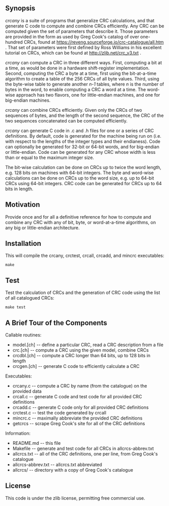 Synopsis
--------

_crcany_ is a suite of programs that generalize CRC calculations, and that
generate C code to compute and combine CRCs efficiently. Any CRC can be
computed given the set of parameters that describe it. Those parameters are
provided in the form as used by Greg Cook's catalog of over one-hundred CRCs,
found at https://reveng.sourceforge.io/crc-catalogue/all.htm . That set of
parameters were first defined by Ross Williams in his excellent tutorial on
CRCs, which can be found at http://zlib.net/crc_v3.txt .

_crcany_ can compute a CRC in three different ways. First, computing a bit at a
time, as would be done in a hardware shift-register implementation. Second,
computing the CRC a byte at a time, first using the bit-at-a-time algorithm to
create a table of the 256 CRCs of all byte values. Third, using the byte-wise
table to generate another _n-1_ tables, where _n_ is the number of bytes in the
word, to enable computing a CRC a word at a time. The word-wise approach has
two flavors, one for little-endian machines, and one for big-endian machines.

_crcany_ can combine CRCs efficiently. Given only the CRCs of two sequences of
bytes, and the length of the second sequence, the CRC of the two sequences
concatenated can be computed efficiently.

_crcany_ can generate C code in .c and .h files for one or a series of CRC
definitions. By default, code is generated for the machine being run on (i.e.
with respect to the lengths of the integer types and their endianess). Code can
optionally be generated for 32-bit or 64-bit words, and for big-endian or
little-endian. Code can be generated for any CRC whose width is less than or
equal to the maximum integer size.

The bit-wise calculation can be done on CRCs up to twice the word length, e.g.
128 bits on machines with 64-bit integers. The byte and word-wise calculations
can be done on CRCs up to the word size, e.g. up to 64-bit CRCs using 64-bit
integers. CRC code can be generated for CRCs up to 64 bits in length.

Motivation
----------

Provide once and for all a definitive reference for how to compute and combine
any CRC with any of bit, byte, or word-at-a-time algorithms, on any big or
little-endian architecture.

Installation
------------

This will compile the crcany, crctest, crcall, crcadd, and mincrc executables:

    make

Test
----

Test the calculation of CRCs and the generation of CRC code using the list of
all catalogued CRCs:

    make test

A Brief Tour of the Components
------------------------

Callable routines:
- model.[ch] -- define a particular CRC, read a CRC description from a file
- crc.[ch] -- compute a CRC using the given model, combine CRCs
- crcdbl.[ch] -- compute a CRC longer than 64 bits, up to 128 bits in length
- crcgen.[ch] -- generate C code to efficiently calculate a CRC

Executables:
- crcany.c -- compute a CRC by name (from the catalogue) on the provided data
- crcall.c -- generate C code and test code for all provided CRC definitions
- crcadd.c -- generate C code only for all provided CRC definitions
- crctest.c -- test the code generated by crcall
- mincrc.c -- maximally abbreviate the provided CRC definitions
- getcrcs -- scrape Greg Cook's site for all of the CRC definitions

Information:
- README.md -- this file
- Makefile -- generate and test code for all CRCs in allcrcs-abbrev.txt
- allcrcs.txt -- all of the CRC definitions, one per line, from Greg Cook's catalogue
- allcrcs-abbrev.txt -- allcrcs.txt abbreviated
- allcrcs/ -- directory with a copy of Greg Cook's catalogue

License
-------

This code is under the zlib license, permitting free commercial use.
